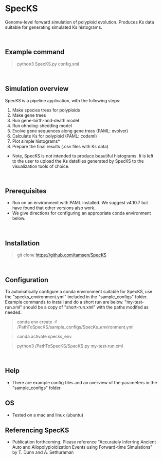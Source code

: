 # SpecKS
Genome-level forward simulation of polyploid evolution. Produces Ks data suitable for generating simulated Ks histograms.

<br>

## Example command
>python3 SpecKS.py config.xml

<br>

## Simulation overview
SpecKS is a pipeline application, with the following steps:
1) Make species trees for polyploids 
2) Make gene trees 
3) Run gene-birth-and-death model
4) Run ohnolog-shedding model
5) Evolve gene sequences along gene trees (PAML: evolver)
6) Calculate Ks for polyploid (PAML: codeml)
7) Plot simple histograms*
8) Prepare the final results (.csv files with Ks data)

* Note, SpecKS is not intended to produce beautiful histograms. It is left to the user to upload the Ks datafiles generated by SpecKS to the visualization tools of choice.
<br>

## Prerequisites
* Run on an environment with PAML installed. We suggest v4.10.7 but have found that other versions also work. 
* We give directions for configuring an appropriate conda environment below.

<br>

## Installation

> git clone https://github.com/tamsen/SpecKS

<br>

## Configuration
To automatically configure a conda environment suitable for SpecKS, use the "specks_environment.yml" 
included in the "sample_configs" folder. Example commands to install and do a short run are below.
"my-test-run.xml" should be a copy of "short-run.xml" with the paths modifed as needed.

> conda env create -f /PathToSpecKS/sample_configs/SpecKs_environment.yml

> conda activate specks_env

> python3 /PathToSpecKS/SpecKS.py my-test-run.xml 

<br>

## Help
* There are example config files and an overview of the parameters in the "sample_configs" folder.

## OS
* Tested on a mac and linux (ubuntu)

## Referencing SpecKS
* Publication forthcoming. Please reference "Accurately Inferring Ancient Auto and Allopolyploidization Events using Forward-time Simulations" by T. Dunn and A. Sethuraman
